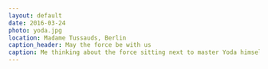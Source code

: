 ```yaml
---
layout: default
date: 2016-03-24
photo: yoda.jpg
location: Madame Tussauds, Berlin
caption_header: May the force be with us
caption: Me thinking about the force sitting next to master Yoda himself. He is a very nice lad!
---
```

